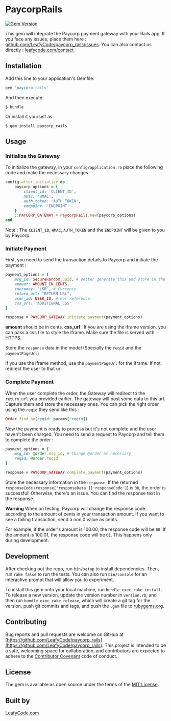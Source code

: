 # PaycorpRails
[![Gem Version](https://badge.fury.io/rb/paycorp_rails.svg)](https://badge.fury.io/rb/paycorp_rails)

This gem will integrate the Paycorp payment gateway with your Rails app. If you face any issues, place them here : [github.com/LeafyCode/paycorp_rails/issues](https://github.com/LeafyCode/paycorp_rails/issues). You can also contact us directly : [leafycode.com/contact](http://leafycode.com/contact)

## Installation
Add this line to your application's Gemfile:

```ruby
gem 'paycorp_rails'
```

And then execute:

```
$ bundle
```

Or install it yourself as:

```
$ gem install paycorp_rails
```

## Usage
### Initialize the Gateway
To initialize the gateway, in your `config/application.rb` place the following code and make the necessary changes :

```ruby
config.after_initialize do
    paycorp_options = {
        client_id: 'CLIENT_ID',
        hmac: 'HMAC',
        auth_token: 'AUTH_TOKEN',
        endpoint: 'ENDPOINT'
    }
    ::PAYCORP_GATEWAY = PaycorpRails.new(paycorp_options)
end
```

Note : The `CLIENT_ID`, `HMAC`, `AUTH_TOKEN` and the `ENDPOINT` will be given to you by Paycorp.

### Initiate Payment
First, you need to send the transaction details to Paycorp and initiate the payment :

```ruby
payment_options = {
    msg_id: SecureRandom.uuid, # Better generate this and store in the model and then use that in here
    amount: AMOUNT_IN_CENTS,
    currency: 'LKR', # Currency
    return_url: "RETURN_URL",
    user_id: USER_ID, # For reference
    css_url: 'ADDITIONAL_CSS'
}

response = PAYCORP_GATEWAY.initiate_payment(payment_options)
```

**amount** should be in cents. **css_url** : If you are using the iframe version, you can pass a css file to style the iframe. Make sure the file is served with HTTPS.

Store the `response` data in the model (Specially the `reqid` and the `paymentPageUrl`)

If you use the iframe method, use the `paymentPageUrl` for the iframe. If not, redirect the user to that url.

### Complete Payment
When the user complete the order, the Gateway will redirect to the `return_url` you provided earlier. The gateway will post some data to this url. Capture them and store the necessary ones. You can pick the right order using the `reqid` they send like this :

```ruby
Order.find_by(reqid: params[:reqid])
```

Now the payment is ready to process but it's not complete and the user haven't been charged. You need to send a request to Paycorp and tell them to complete the order :

```ruby
payment_options = {
    msg_id: @order.msg_id, # Change @order as necessary
    reqid: @order.reqid
}

response = PAYCORP_GATEWAY.complete_payment(payment_options)
```

Store the necessary information in the `response`. If the returned `responseCode` (`response['responseData']['responseCode']`) is `00`, the order is successful! Otherwise, there's an issue. You can find the response text in the response.

**Warning** When on testing, Paycorp will change the response code according to the amount of cents in your transaction amount. If you want to see a failing transaction, send a non 0 value as cents.

For example, if the order's amount is 100.00, the response code will be `00`. If the amount is 100.01, the response code will be `01`. This happens only during development.

## Development
After checking out the repo, run `bin/setup` to install dependencies. Then, run `rake false` to run the tests. You can also run `bin/console` for an interactive prompt that will allow you to experiment.

To install this gem onto your local machine, run `bundle exec rake install`. To release a new version, update the version number in `version.rb`, and then run `bundle exec rake release`, which will create a git tag for the version, push git commits and tags, and push the `.gem` file to [rubygems.org](https://rubygems.org).

## Contributing
Bug reports and pull requests are welcome on GitHub at [https://github.com/LeafyCode/paycorp_rails](https://github.com/LeafyCode/paycorp_rails). This project is intended to be a safe, welcoming space for collaboration, and contributors are expected to adhere to the [Contributor Covenant](contributor-covenant.org) code of conduct.

## License
The gem is available as open source under the terms of the [MIT License](http://opensource.org/licenses/MIT).

## Built by

[LeafyCode.com](http://leafycode.com/)
